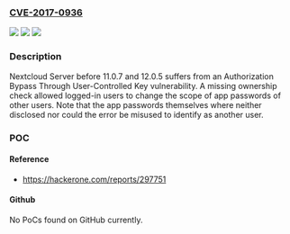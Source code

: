 ### [CVE-2017-0936](https://cve.mitre.org/cgi-bin/cvename.cgi?name=CVE-2017-0936)
![](https://img.shields.io/static/v1?label=Product&message=Nextcloud%20Server&color=blue)
![](https://img.shields.io/static/v1?label=Version&message=before%2011.0.7%20and%2012.0.5%20&color=brightgreen)
![](https://img.shields.io/static/v1?label=Vulnerability&message=Authorization%20Bypass%20Through%20User-Controlled%20Key%20(CWE-639)&color=brightgreen)

### Description

Nextcloud Server before 11.0.7 and 12.0.5 suffers from an Authorization Bypass Through User-Controlled Key vulnerability. A missing ownership check allowed logged-in users to change the scope of app passwords of other users. Note that the app passwords themselves where neither disclosed nor could the error be misused to identify as another user.

### POC

#### Reference
- https://hackerone.com/reports/297751

#### Github
No PoCs found on GitHub currently.


